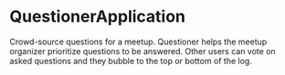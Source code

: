 # QuestionerApplication
Crowd-source questions for a meetup. Questioner helps the meetup organizer prioritize questions to be answered. Other users can vote on asked questions and they bubble to the top or bottom of the log.
